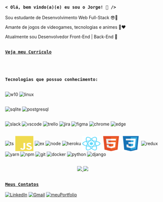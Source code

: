 
### ```< Olá, bem vindo(a)(e) eu sou o Jorge! 🚀 />```

Sou estudante de Desenvolvimento Web Full-Stack 😎🦆

Amante de jogos de videogames, tecnologias e animes 👾❤

Atualmente sou Desenvolvedor Front-End | Back-End 🤳 

## 


### [`Veja meu Curriculo`](https://docs.google.com/document/d/1Gdow45JB0HJ866atlqK5lDUy9F7W71FomZUsKDxNGaI/edit?usp=sharing)

##
    
<div style="display: inline_block"><br>
  
  ### ```Tecnologias que possuo conhecimento:``` 
  
  ##
  <img align="center" alt="w10" title='Windows' height="50" width="60" src="https://cdn.jsdelivr.net/gh/devicons/devicon/icons/windows8/windows8-original.svg" />
  <img align="center" alt="linux" title='Linux' height="50" width="60" src="https://cdn.jsdelivr.net/gh/devicons/devicon/icons/linux/linux-original.svg" />
  
  ##
  <img align="center" alt="sqlite" title='SQLite' height="50" width="60" src="https://cdn.jsdelivr.net/gh/devicons/devicon/icons/sqlite/sqlite-original-wordmark.svg" />        
  <img align="center" alt="postgresql" title='PostgreSQL' height="50" width="60" src="https://cdn.jsdelivr.net/gh/devicons/devicon/icons/postgresql/postgresql-original-wordmark.svg" /> 
   
  ##
  <img align="center" alt="slack" title='Slack' height="50" width="60" src="https://cdn.jsdelivr.net/gh/devicons/devicon/icons/slack/slack-original.svg" />
  <img align="center" alt="vscode" title='VSCode' height="50" width="60" src="https://cdn.jsdelivr.net/gh/devicons/devicon/icons/vscode/vscode-original.svg" />
  <img align="center" alt="trello" title='Trello' height="50" width="60" src="https://cdn.jsdelivr.net/gh/devicons/devicon/icons/trello/trello-plain-wordmark.svg" />
  <img align="center" alt="jira" title='Jira' height="50" width="60" src="https://cdn.jsdelivr.net/gh/devicons/devicon/icons/jira/jira-original-wordmark.svg" />
  <img align="center" alt="figma" title='Figma' height="50" width="60" src="https://cdn.jsdelivr.net/gh/devicons/devicon/icons/figma/figma-original.svg" />
  <img align="center" alt="chrome" title='Chrome' height="50" width="60" src="https://cdn.jsdelivr.net/gh/devicons/devicon/icons/chrome/chrome-original.svg" />
  <img align="center" alt="edge" title='Edge' height="50" width="50" src="https://i.ibb.co/Bt37Hdw/edge.png" />
  
  ##
  <img align="center" alt="ts" title='TypeScript' height="50" width="60" src="https://cdn.jsdelivr.net/gh/devicons/devicon/icons/typescript/typescript-original.svg" />
  <img align="center" alt="js" title='JavaScript' height="50" width="60" src="https://raw.githubusercontent.com/devicons/devicon/master/icons/javascript/javascript-plain.svg" />
  <img align="center" alt="ex" title='Express' height="50" width="60" src="https://cdn.jsdelivr.net/gh/devicons/devicon/icons/express/express-original.svg" />
  <img align="center" alt="node" title='NodeJS' height="50" width="60" src="https://cdn.jsdelivr.net/gh/devicons/devicon/icons/nodejs/nodejs-plain.svg" />
  <img align="center" alt="heroku" title='Heroku' height="50" width="60" src="https://cdn.jsdelivr.net/gh/devicons/devicon/icons/heroku/heroku-original-wordmark.svg" />
  <img align="center" alt="React" title='ReactJS' height="50" width="60" src="https://raw.githubusercontent.com/devicons/devicon/master/icons/react/react-original.svg" />
  <img align="center" alt="HTML" title='HTML5' height="50" width="60" src="https://raw.githubusercontent.com/devicons/devicon/master/icons/html5/html5-original.svg" />
  <img align="center" alt="CSS" title='CSS3' height="50" width="60" src="https://raw.githubusercontent.com/devicons/devicon/master/icons/css3/css3-original.svg" />
  <img align="center" alt="redux" title='Redux' height="50" width="60" src="https://cdn.jsdelivr.net/gh/devicons/devicon/icons/redux/redux-original.svg" />
  <img align="center" alt="yarn" title='yarn' height="50" width="60" src="https://cdn.jsdelivr.net/gh/devicons/devicon/icons/yarn/yarn-original-wordmark.svg" />
  <img align="center" alt="npm" title='npm' height="50" width="60" src="https://cdn.jsdelivr.net/gh/devicons/devicon/icons/npm/npm-original-wordmark.svg" />
  <img align="center" alt="git" title='GIT' height="50" width="60" src="https://cdn.jsdelivr.net/gh/devicons/devicon/icons/git/git-plain.svg" />
  <img align="center" alt="docker" title='Docker' height="50" width="60" src="https://cdn.jsdelivr.net/gh/devicons/devicon/icons/docker/docker-original.svg" />
  <img align="center" alt="python" title='Python' height="50" width="60" src="https://cdn.jsdelivr.net/gh/devicons/devicon/icons/python/python-original.svg" />
  <img align="center" alt="django" title='Django' height="50" width="60" src="https://cdn.jsdelivr.net/gh/devicons/devicon/icons/django/django-plain.svg" />
</div>
  
  ##
  
  <div align="center">
  <a href="https://github.com/jorgekimura2001">
  <img height="180em" src="https://github-readme-stats.vercel.app/api?username=jorgekimura2001&show_icons=true&theme=dark&include_all_commits=true&count_private=true"/>
  <img height="180em" src="https://github-readme-stats.vercel.app/api/top-langs/?username=jorgekimura2001&layout=compact&langs_count=7&theme=dark"/>
</div>
  
  ##
 
  ### ```Meus Contatos```
<div> 
  <a href="https://www.linkedin.com/in/jorge-kimura" target="_blank"><img src="https://img.shields.io/badge/-LinkedIn-%230077B5?style=for-the-badge&logo=linkedin&logoColor=white" title='LinkedIn' alt='LinkedIn' target="_blank"></a> 
  <a href = "mailto:kimurajorge2001@gmail.com"><img src="https://img.shields.io/badge/Gmail-D14836?style=for-the-badge&logo=gmail&logoColor=white" alt='Gmail' title='Gmail' target="_blank"></a>
  <a href = "https://meu-portfolio-five-self.vercel.app/" target="_blank"><img height="30" width="40" src="https://www.svgrepo.com/show/429905/portfolio-my-profile-browser.svg" title='meuPortfolio' alt='meuPortfolio' target='_blank'></a> 
</div>
 